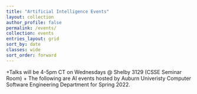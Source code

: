 ```yaml
---
title: "Artificial Intelligence Events"
layout: collection
author_profile: false
permalink: /events/
collection: events
entries_layout: grid
sort_by: date
classes: wide
sort_order: forward
---
```


+Talks will be 4-5pm CT on Wednesdays @ Shelby 3129 (CSSE Seminar Room)		+
The following are AI events hosted by Auburn Univeristy Computer Software Engineering Department for Spring 2022.
